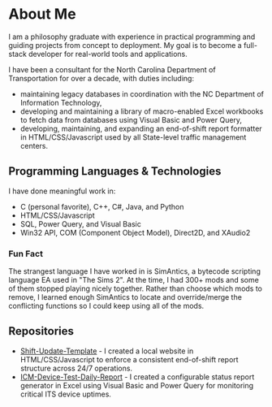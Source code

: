 <!-- Ideas to get started:
- 🔭 I’m currently working on ...
- 🌱 I’m currently learning ...
- 👯 I’m looking to collaborate on ...
- 🤔 I’m looking for help with ...
- 💬 Ask me about ...
- 📫 How to reach me: ...
- 😄 Pronouns: ...
- ⚡ Fun fact: ...
-->

# About Me

I am a philosophy graduate with experience in practical programming and guiding projects from concept to deployment.  My goal is to become a full-stack developer for real-world tools and applications.

I have been a consultant for the North Carolina Department of Transportation for over a decade, with duties including:
* maintaining legacy databases in coordination with the NC Department of Information Technology,
* developing and maintaining a library of macro-enabled Excel workbooks to fetch data from databases using Visual Basic and Power Query,
* developing, maintaining, and expanding an end-of-shift report formatter in HTML/CSS/Javascript used by all State-level traffic management centers.

## Programming Languages & Technologies

I have done meaningful work in:
* C (personal favorite), C++, C#, Java, and Python
* HTML/CSS/Javascript
* SQL, Power Query, and Visual Basic
* Win32 API, COM (Component Object Model), Direct2D, and XAudio2

### Fun Fact

The strangest language I have worked in is SimAntics, a bytecode scripting language EA used in "The Sims 2".  At the time, I had 300+ mods and some of them stopped playing nicely together.  Rather than choose which mods to remove, I learned enough SimAntics to locate and override/merge the conflicting functions so I could keep using all of the mods.

## Repositories

* <ins>Shift-Update-Template</ins> - I created a local website in HTML/CSS/Javascript to enforce a consistent end-of-shift report structure across 24/7 operations.
* <ins>ICM-Device-Test-Daily-Report</ins> - I created a configurable status report generator in Excel using Visual Basic and Power Query for monitoring critical ITS device uptimes.
